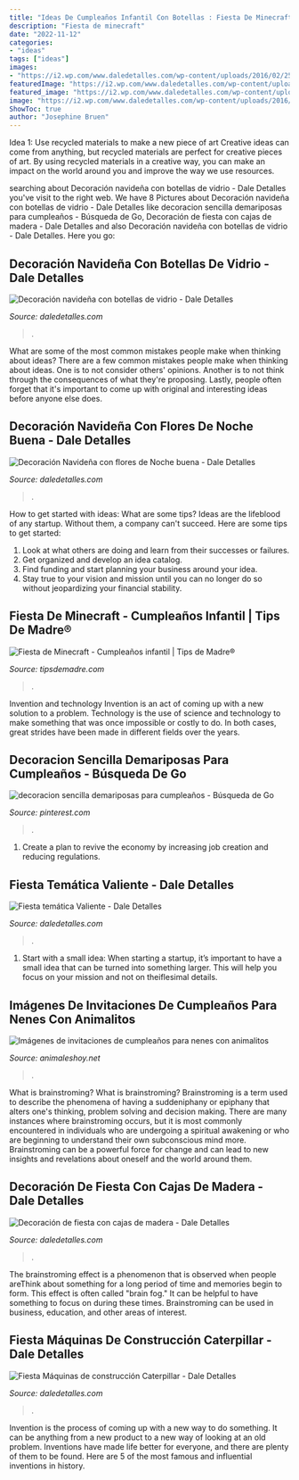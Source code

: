 ```yaml
---
title: "Ideas De Cumpleaños Infantil Con Botellas : Fiesta De Minecraft"
description: "Fiesta de minecraft"
date: "2022-11-12"
categories:
- "ideas"
tags: ["ideas"]
images:
- "https://i2.wp.com/www.daledetalles.com/wp-content/uploads/2016/02/25-3.jpg"
featuredImage: "https://i2.wp.com/www.daledetalles.com/wp-content/uploads/2016/02/26-2.jpg"
featured_image: "https://i2.wp.com/www.daledetalles.com/wp-content/uploads/2016/02/25-3.jpg"
image: "https://i2.wp.com/www.daledetalles.com/wp-content/uploads/2016/02/26-2.jpg"
ShowToc: true
author: "Josephine Bruen"
---
```



Idea 1: Use recycled materials to make a new piece of art
Creative ideas can come from anything, but recycled materials are perfect for creative pieces of art. By using recycled materials in a creative way, you can make an impact on the world around you and improve the way we use resources.

	

		
searching about Decoración navideña con botellas de vidrio - Dale Detalles you've visit to the right web. We have 8 Pictures about Decoración navideña con botellas de vidrio - Dale Detalles like decoracion sencilla demariposas para cumpleaños - Búsqueda de Go, Decoración de fiesta con cajas de madera - Dale Detalles and also Decoración navideña con botellas de vidrio - Dale Detalles. Here you go:
		
    
## Decoración Navideña Con Botellas De Vidrio - Dale Detalles

<img loading=lazy src="https://i0.wp.com/www.daledetalles.com/wp-content/uploads/2017/09/botellas-de-vino-decoradas-para-navidad11.jpg?resize=550%2C1036" onerror="this.onerror=null;this.src='https://tse4.mm.bing.net/th?id=OIP.bk7ebGwOrE-fFq8qumpV3wHaN8&amp;pid=15.1';" alt="Decoración navideña con botellas de vidrio - Dale Detalles">

_Source: daledetalles.com_

>. 

	

What are some of the most common mistakes people make when thinking about ideas?
There are a few common mistakes people make when thinking about ideas. One is to not consider others' opinions. Another is to not think through the consequences of what they're proposing. Lastly, people often forget that it's important to come up with original and interesting ideas before anyone else does.

    
## Decoración Navideña Con Flores De Noche Buena - Dale Detalles

<img loading=lazy src="https://i1.wp.com/www.daledetalles.com/wp-content/uploads/2016/08/26.jpg" onerror="this.onerror=null;this.src='https://tse3.mm.bing.net/th?id=OIP.YquoQdaMYmuNtRJrYLpXVQHaNH&amp;pid=15.1';" alt="Decoración Navideña con flores de Noche buena - Dale Detalles">

_Source: daledetalles.com_

>. 

	

How to get started with ideas: What are some tips?
Ideas are the lifeblood of any startup. Without them, a company can't succeed. Here are some tips to get started:
1. Look at what others are doing and learn from their successes or failures.
2. Get organized and develop an idea catalog. 
3. Find funding and start planning your business around your idea.  
4. Stay true to your vision and mission until you can no longer do so without jeopardizing your financial stability.

    
## Fiesta De Minecraft - Cumpleaños Infantil | Tips De Madre®

<img loading=lazy src="https://tipsdemadre.com/wp-content/uploads/2017/06/minecraft-cumpleanos-ninos.jpg" onerror="this.onerror=null;this.src='https://tse4.mm.bing.net/th?id=OIP.fv43LVm7jTzwmpDNc-L50gHaIn&amp;pid=15.1';" alt="Fiesta de Minecraft - Cumpleaños infantil | Tips de Madre®">

_Source: tipsdemadre.com_

>. 

	

Invention and technology
Invention is an act of coming up with a new solution to a problem. Technology is the use of science and technology to make something that was once impossible or costly to do. In both cases, great strides have been made in different fields over the years.

    
## Decoracion Sencilla Demariposas Para Cumpleaños - Búsqueda De Go

<img loading=lazy src="https://i.pinimg.com/736x/f3/50/4b/f3504b0ee2e75e8c78e150593f69a1fa.jpg" onerror="this.onerror=null;this.src='https://tse4.mm.bing.net/th?id=OIP.XpAiTT1LfVfe6Mp1O8u6vwAAAA&amp;pid=15.1';" alt="decoracion sencilla demariposas para cumpleaños - Búsqueda de Go">

_Source: pinterest.com_

>. 

	

1. Create a plan to revive the economy by increasing job creation and reducing regulations. 

    
## Fiesta Temática Valiente - Dale Detalles

<img loading=lazy src="https://i2.wp.com/www.daledetalles.com/wp-content/uploads/2016/02/26-2.jpg" onerror="this.onerror=null;this.src='https://tse4.mm.bing.net/th?id=OIP.IoI4bE1eAEDT-HCWfekbDQHaLE&amp;pid=15.1';" alt="Fiesta temática Valiente - Dale Detalles">

_Source: daledetalles.com_

>. 

	

1. Start with a small idea: When starting a startup, it’s important to have a small idea that can be turned into something larger. This will help you focus on your mission and not on theiflesimal details.

    
## Imágenes De Invitaciones De Cumpleaños Para Nenes Con Animalitos

<img loading=lazy src="http://animaleshoy.net/wp-content/uploads/2016/06/free-printable-invitation-156.jpg" onerror="this.onerror=null;this.src='https://tse4.mm.bing.net/th?id=OIP.XvGjA1Odv57X4-ywendKCwHaEw&amp;pid=15.1';" alt="Imágenes de invitaciones de cumpleaños para nenes con animalitos">

_Source: animaleshoy.net_

>. 

	

What is brainstroming?
What is brainstroming? Brainstroming is a term used to describe the phenomena of having a suddeniphany or epiphany that alters one's thinking, problem solving and decision making. There are many instances where brainstroming occurs, but it is most commonly encountered in individuals who are undergoing a spiritual awakening or who are beginning to understand their own subconscious mind more. Brainstroming can be a powerful force for change and can lead to new insights and revelations about oneself and the world around them.

    
## Decoración De Fiesta Con Cajas De Madera - Dale Detalles

<img loading=lazy src="https://www.daledetalles.com/wp-content/uploads/2020/06/decora-tu-fiesta-con-cajas-de-madera8.jpg" onerror="this.onerror=null;this.src='https://tse1.mm.bing.net/th?id=OIP.HyN9udiobjaMX2ziZ2J5JgHaKa&amp;pid=15.1';" alt="Decoración de fiesta con cajas de madera - Dale Detalles">

_Source: daledetalles.com_

>. 

	

The brainstroming effect is a phenomenon that is observed when people areThink about something for a long period of time and memories begin to form. This effect is often called "brain fog." It can be helpful to have something to focus on during these times. Brainstroming can be used in business, education, and other areas of interest.

    
## Fiesta Máquinas De Construcción Caterpillar - Dale Detalles

<img loading=lazy src="https://i2.wp.com/www.daledetalles.com/wp-content/uploads/2016/02/25-3.jpg" onerror="this.onerror=null;this.src='https://tse3.mm.bing.net/th?id=OIP.jTmyTS2rY8Ba3IoKO6tCfwHaH7&amp;pid=15.1';" alt="Fiesta Máquinas de construcción Caterpillar - Dale Detalles">

_Source: daledetalles.com_

>. 

	

Invention is the process of coming up with a new way to do something. It can be anything from a new product to a new way of looking at an old problem. Inventions have made life better for everyone, and there are plenty of them to be found. Here are 5 of the most famous and influential inventions in history.

